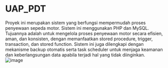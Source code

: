 # UAP_PDT
Proyek ini merupakan sistem yang berfungsi mempermudah proses penyewaan sepeda motor. Sistem ini menggunakan PHP dan MySQL. Tujuannya adalah untuk mengelola proses penyewaan motor secara efisien, aman, dan konsisten, dengan memanfaatkan stored procedure, trigger, transaction, dan stored function. Sistem ini juga dilengkapi dengan mekanisme backup otomatis serta task scheduler untuk menjaga keamanan dan keberlangsungan data apabila terjadi hal yang tidak diinginkan.
![image](https://github.com/user-attachments/assets/116a211b-9de5-493f-a5bc-bfc834d7af77)


